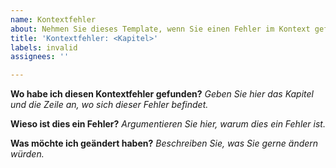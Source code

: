```yaml
---
name: Kontextfehler
about: Nehmen Sie dieses Template, wenn Sie einen Fehler im Kontext gefunden haben.
title: 'Kontextfehler: <Kapitel>'
labels: invalid
assignees: ''

---
```


**Wo habe ich diesen Kontextfehler gefunden?**
*Geben Sie hier das Kapitel und die Zeile an, wo sich dieser Fehler befindet.*

**Wieso ist dies ein Fehler?**
*Argumentieren Sie hier, warum dies ein Fehler ist.*

**Was möchte ich geändert haben?**
*Beschreiben Sie, was Sie gerne ändern würden.*
